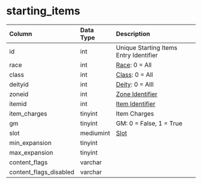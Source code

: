 # starting_items

| Column | Data Type | Description |
| :--- | :--- | :--- |
| id | int | Unique Starting Items Entry Identifier |
| race | int | [Race](../../../../categories/npc/race-list): 0 = All |
| class | int | [Class](../../../../categories/player/class-list): 0 = All |
| deityid | int | [Deity](../../../../categories/player/deity-list): 0 = Alll |
| zoneid | int | [Zone Identifier](../../../../categories/zones/zone-list) |
| itemid | int | [Item Identifier](../../schema/items/items.md) |
| item_charges | tinyint | Item Charges |
| gm | tinyint | GM: 0 = False, 1 = True |
| slot | mediumint | [Slot](../../../../categories/inventory/inventory-slots) |
| min_expansion | tinyint |  |
| max_expansion | tinyint |  |
| content_flags | varchar |  |
| content_flags_disabled | varchar |  |

